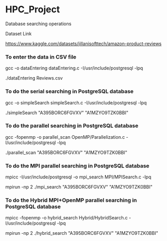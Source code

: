 # HPC_Project
Database searching operations

Dataset Link

https://www.kaggle.com/datasets/jillanisofttech/amazon-product-reviews

### To enter the data in CSV file

gcc -o dataEntering dataEntering.c -I/usr/include/postgresql -lpq

./dataEntering Reviews.csv

### To do the serial searching in PostgreSQL database

gcc -o simpleSearch simpleSearch.c -I/usr/include/postgresql -lpq

./simpleSearch "A395BORC6FGVXV" "A1MZYO9TZK0BBI"

### To do the parallel searching in PostgreSQL database

gcc -fopenmp -o parallel_scan OpenMP/Parallelization.c  -I/usr/include/postgresql -lpq

./parallel_scan "A395BORC6FGVXV" "A1MZYO9TZK0BBI"

### To do the MPI parallel searching in PostgreSQL database

mpicc -I/usr/include/postgresql -o mpi_search MPI/MPISearch.c -lpq

mpirun -np 2 ./mpi_search "A395BORC6FGVXV" "A1MZYO9TZK0BBI"

### To do the Hybrid MPI+OpenMP parallel searching in PostgreSQL database

mpicc -fopenmp -o hybrid_search Hybrid/HybridSearch.c -I/usr/include/postgresql -lpq

mpirun -np 2 ./hybrid_search "A395BORC6FGVXV" "A1MZYO9TZK0BBI"

